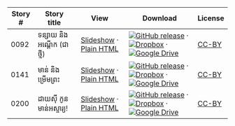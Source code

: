 Story # | Story title | View | Download | License
-------- | -----------  |:-------:| ---------------- | -------
0092 | ទន្សាយ និងអណ្ដើក (ជាថ្មី) | <a href="https://global-asp.github.io/stories/km/0092_ទន្សាយ-និងអណ្ដើក-ជាថ្មី_slides.html" target="_blank">Slideshow</a> · [Plain HTML](https://global-asp.github.io/stories/km/0092_ទន្សាយ-និងអណ្ដើក-ជាថ្មី.html) | [![GitHub release](https://cloud.githubusercontent.com/assets/9295750/9483128/0e089e5e-4b51-11e5-98ca-6da5cef156a7.png "GitHub release")]() · [![Dropbox](https://cloud.githubusercontent.com/assets/9295750/10150606/3f5ae2dc-65f5-11e5-8f63-841c51cc1cde.png "Dropbox")]() · [![Google Drive](https://cloud.githubusercontent.com/assets/9295750/9473522/1d6fdde4-4b10-11e5-98f5-aa6c6b04a08e.png "Google Drive")]() | [CC-BY](https://creativecommons.org/licenses/by/3.0/)
0141 | មាន់ និង ម្រើមព្រះ | <a href="https://global-asp.github.io/stories/km/0141_មាន់-និង-ម្រើមព្រះ_slides.html" target="_blank">Slideshow</a> · [Plain HTML](https://global-asp.github.io/stories/km/0141_មាន់-និង-ម្រើមព្រះ.html) | [![GitHub release](https://cloud.githubusercontent.com/assets/9295750/9483128/0e089e5e-4b51-11e5-98ca-6da5cef156a7.png "GitHub release")]() · [![Dropbox](https://cloud.githubusercontent.com/assets/9295750/10150606/3f5ae2dc-65f5-11e5-8f63-841c51cc1cde.png "Dropbox")]() · [![Google Drive](https://cloud.githubusercontent.com/assets/9295750/9473522/1d6fdde4-4b10-11e5-98f5-aa6c6b04a08e.png "Google Drive")]() | [CC-BY](https://creativecommons.org/licenses/by/3.0/)
0200 | ដាយស៊ី កូនមាន់អស្ចារ្យ! | <a href="https://global-asp.github.io/stories/km/0200_ដាយស៊ី-កូនមាន់អស្ចារ្យ_slides.html" target="_blank">Slideshow</a> · [Plain HTML](https://global-asp.github.io/stories/km/0200_ដាយស៊ី-កូនមាន់អស្ចារ្យ.html) | [![GitHub release](https://cloud.githubusercontent.com/assets/9295750/9483128/0e089e5e-4b51-11e5-98ca-6da5cef156a7.png "GitHub release")]() · [![Dropbox](https://cloud.githubusercontent.com/assets/9295750/10150606/3f5ae2dc-65f5-11e5-8f63-841c51cc1cde.png "Dropbox")]() · [![Google Drive](https://cloud.githubusercontent.com/assets/9295750/9473522/1d6fdde4-4b10-11e5-98f5-aa6c6b04a08e.png "Google Drive")]() | [CC-BY](https://creativecommons.org/licenses/by/3.0/)
